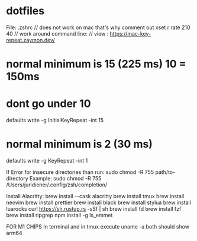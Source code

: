 # dotfiles

File: .zshrc
  // does not work on mac that's why comment out
  xset r rate 210 40
  // work around
command line:
  // view : https://mac-key-repeat.zaymon.dev/
  # normal minimum is 15 (225 ms) 10 = 150ms 
  # dont go under 10
  defaults write -g InitialKeyRepeat -int 15
  # normal minimum is 2 (30 ms)
  defaults write -g KeyRepeat -int 1 
  
If Error for insecure directories than run:
sudo chmod -R 755 path/to-directory
Example:
sudo chmod -R 755 /Users/juridiener/.config/zsh/completion/

Install Alacritty:
brew install --cask alacritty
brew install tmux
brew install neovim
brew install prettier
brew install black
brew install stylua
brew install luarocks
curl https://sh.rustup.rs -sSf | sh
brew install fd
brew install fzf
brew install ripgrep
npm install -g ls_emmet



FOR M1 CHIPS
In terminal and in tmux execute uname -a
both should show arm64


